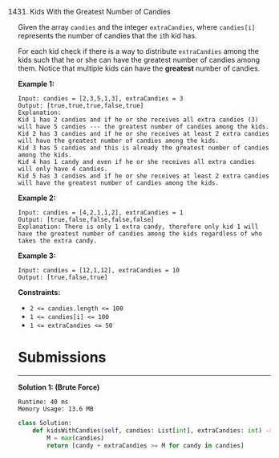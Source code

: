 1431. Kids With the Greatest Number of Candies

Given the array `candies` and the integer `extraCandies`, where `candies[i]` represents the number of candies that the `i`th kid has.

For each kid check if there is a way to distribute `extraCandies` among the kids such that he or she can have the greatest number of candies among them. Notice that multiple kids can have the **greatest** number of candies.

 

**Example 1:**
```
Input: candies = [2,3,5,1,3], extraCandies = 3
Output: [true,true,true,false,true] 
Explanation: 
Kid 1 has 2 candies and if he or she receives all extra candies (3) will have 5 candies --- the greatest number of candies among the kids. 
Kid 2 has 3 candies and if he or she receives at least 2 extra candies will have the greatest number of candies among the kids. 
Kid 3 has 5 candies and this is already the greatest number of candies among the kids. 
Kid 4 has 1 candy and even if he or she receives all extra candies will only have 4 candies. 
Kid 5 has 3 candies and if he or she receives at least 2 extra candies will have the greatest number of candies among the kids. 
```

**Example 2:**
```
Input: candies = [4,2,1,1,2], extraCandies = 1
Output: [true,false,false,false,false] 
Explanation: There is only 1 extra candy, therefore only kid 1 will have the greatest number of candies among the kids regardless of who takes the extra candy.
```

**Example 3:**
```
Input: candies = [12,1,12], extraCandies = 10
Output: [true,false,true]
```

**Constraints:**

* `2 <= candies.length <= 100`
* `1 <= candies[i] <= 100`
* `1 <= extraCandies <= 50`

# Submissions
---
**Solution 1: (Brute Force)**
```
Runtime: 40 ms
Memory Usage: 13.6 MB
```
```python
class Solution:
    def kidsWithCandies(self, candies: List[int], extraCandies: int) -> List[bool]:
        M = max(candies)
        return [candy + extraCandies >= M for candy in candies]
```